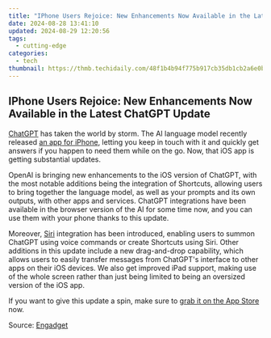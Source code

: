 ```yaml
---
title: "IPhone Users Rejoice: New Enhancements Now Available in the Latest ChatGPT Update"
date: 2024-08-28 13:41:10
updated: 2024-08-29 12:20:56
tags:
  - cutting-edge
categories:
  - tech
thumbnail: https://thmb.techidaily.com/48f1b4b94f775b917cb35db1cb2a6e0b4e7bb5a94596326658045bbf739cd9ff.jpg
---
```


## IPhone Users Rejoice: New Enhancements Now Available in the Latest ChatGPT Update

[ChatGPT](https://extra-resources.techidaily.com/new-capture-clarity-editing-insights-for-professional-results/) has taken the world by storm. The AI language model recently released [an app for iPhone](https://screen-recording.techidaily.com/new-in-2024-unleashing-your-creative-potential-mastery-of-vocal-overdubs/), letting you keep in touch with it and quickly get answers if you happen to need them while on the go. Now, that iOS app is getting substantial updates.

 OpenAI is bringing new enhancements to the iOS version of ChatGPT, with the most notable additions being the integration of Shortcuts, allowing users to bring together the language model, as well as your prompts and its own outputs, with other apps and services. ChatGPT integrations have been available in the browser version of the AI for some time now, and you can use them with your phone thanks to this update.

 Moreover, [Siri](https://extra-resources.techidaily.com/delving-deep-how-to-record-high-quality-slow-motion-on-hero-10/) integration has been introduced, enabling users to summon ChatGPT using voice commands or create Shortcuts using Siri. Other additions in this update include a new drag-and-drop capability, which allows users to easily transfer messages from ChatGPT's interface to other apps on their iOS devices. We also get improved iPad support, making use of the whole screen rather than just being limited to being an oversized version of the iOS app.

 If you want to give this update a spin, make sure to [grab it on the App Store](https://apps.apple.com/us/app/chatgpt/id6448311069) now.

 Source: [Engadget](https://www.engadget.com/chatgpt-for-ios-gets-support-for-siri-and-shortcuts-095557134.html?src=rss)

<ins class="adsbygoogle"
     style="display:block"
     data-ad-format="autorelaxed"
     data-ad-client="ca-pub-7571918770474297"
     data-ad-slot="1223367746"></ins>



<ins class="adsbygoogle"
     style="display:block"
     data-ad-client="ca-pub-7571918770474297"
     data-ad-slot="8358498916"
     data-ad-format="auto"
     data-full-width-responsive="true"></ins>
